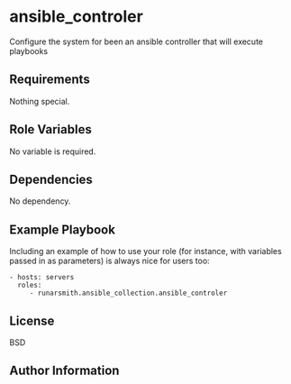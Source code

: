 ansible_controler
=================

Configure the system for been an ansible controller that will execute playbooks

Requirements
------------

Nothing special.

Role Variables
--------------

No variable is required.

Dependencies
------------

No dependency.

Example Playbook
----------------

Including an example of how to use your role (for instance, with variables passed in as parameters) is always nice for users too:

    - hosts: servers
      roles:
         - runarsmith.ansible_collection.ansible_controler

License
-------

BSD

Author Information
------------------

